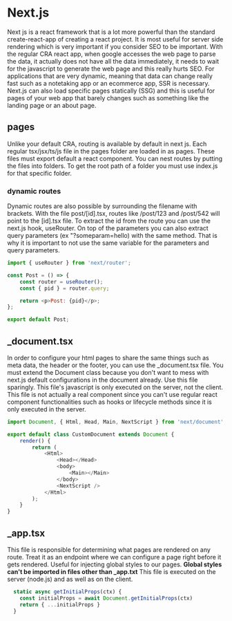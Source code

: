 # Next.js

Next js is a react framework that is a lot more powerful than the standard create-react-app of creating
a react project. It is most useful for server side rendering which is very important if you consider
SEO to be important. With the regular CRA react app, when google accesses the web page to parse the data,
it actually does not have all the data immediately, it needs to wait for the javascript to generate
the web page and this really hurts SEO. For applications that are very dynamic, meaning that data can
change really fast such as a notetaking app or an ecommerce app, SSR is necessary. Next.js can also load
specific pages statically (SSG) and this is useful for pages of your web app that barely changes such
as something like the landing page or an about page.

## pages

Unlike your default CRA, routing is available by default in next js. Each regular tsx/jsx/ts/js file in the pages
folder are loaded in as pages. These files must export default a react component. You can nest routes by putting
the files into folders. To get the root path of a folder you must use index.js for that specific folder.

### dynamic routes

Dynamic routes are also possible by surrounding the filename with brackets. With the file post/[id].tsx, routes like /post/123 and /post/542
will point to the [id].tsx file. To extract the id from the route you can use the next.js hook, useRouter. On top of the parameters you can also extract query parameters (ex "?someparam=hello) with the same method. That is why it is important to not use the same variable for the
parameters and query parameters.

```javascript
import { useRouter } from 'next/router';

const Post = () => {
    const router = useRouter();
    const { pid } = router.query;

    return <p>Post: {pid}</p>;
};

export default Post;
```

## \_document.tsx

In order to configure your html pages to share the same things such as meta data, the header or the footer, you can use the \_document.tsx file. You must extend the
Document class because you don't want to mess with next.js default configurations in the document already. Use this file sparingly. This file's javascript is only
executed on the server, not the client. This file is not actually a real component since you can't use regular react component functionalities such as hooks or
lifecycle methods since it is only executed in the server.

```javascript
import Document, { Html, Head, Main, NextScript } from 'next/document';

export default class CustomDocument extends Document {
    render() {
        return (
            <Html>
                <Head></Head>
                <body>
                    <Main></Main>
                </body>
                <NextScript />
            </Html>
        );
    }
}
```

## \_app.tsx

This file is responsible for determining what pages are rendered on any route. Treat it as an endpoint where we can configure
a page right before it gets rendered. Useful for injecting global styles to our pages. **Global styles can't be imported in files other than \_app.txt**
This file is executed on the server (node.js) and as well as on the client.

```javascript
  static async getInitialProps(ctx) {
    const initialProps = await Document.getInitialProps(ctx)
    return { ...initialProps }
  }
```
